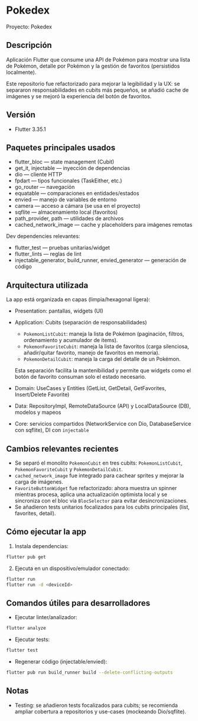 # Pokedex

Proyecto: Pokedex

## Descripción

Aplicación Flutter que consume una API de Pokémon para mostrar una lista de Pokémon, detalle por Pokémon y la gestión de favoritos (persistidos localmente).

Este repositorio fue refactorizado para mejorar la legibilidad y la UX: se separaron responsabilidades en cubits más pequeños, se añadió cache de imágenes y se mejoró la experiencia del botón de favoritos.

## Versión

- Flutter 3.35.1

## Paquetes principales usados

- flutter_bloc — state management (Cubit)
- get_it, injectable — inyección de dependencias
- dio — cliente HTTP
- fpdart — tipos funcionales (TaskEither, etc.)
- go_router — navegación
- equatable — comparaciones en entidades/estados
- envied — manejo de variables de entorno
- camera — acceso a cámara (se usa en el proyecto)
- sqflite — almacenamiento local (favoritos)
- path_provider, path — utilidades de archivos
- cached_network_image — cache y placeholders para imágenes remotas

Dev dependencies relevantes:

- flutter_test — pruebas unitarias/widget
- flutter_lints — reglas de lint
- injectable_generator, build_runner, envied_generator — generación de código

## Arquitectura utilizada

La app está organizada en capas (limpia/hexagonal ligera):

- Presentation: pantallas, widgets (UI)
- Application: Cubits (separación de responsabilidades)

  - `PokemonListCubit`: maneja la lista de Pokémon (paginación, filtros, ordenamiento y acumulador de items).
  - `PokemonFavoriteCubit`: maneja la lista de favoritos (carga silenciosa, añadir/quitar favorito, manejo de favoritos en memoria).
  - `PokemonDetailCubit`: maneja la carga del detalle de un Pokémon.

  Esta separación facilita la mantenibilidad y permite que widgets como el botón de favorito consuman solo el estado necesario.

- Domain: UseCases y Entities (GetList, GetDetail, GetFavorites, Insert/Delete Favorite)
- Data: RepositoryImpl, RemoteDataSource (API) y LocalDataSource (DB), modelos y mapeos
- Core: servicios compartidos (NetworkService con Dio, DatabaseService con sqflite), DI con `injectable`

## Cambios relevantes recientes

- Se separó el monolito `PokemonCubit` en tres cubits: `PokemonListCubit`, `PokemonFavoriteCubit` y `PokemonDetailCubit`.
- `cached_network_image` fue integrado para cachear sprites y mejorar la carga de imágenes.
- `FavoriteButtonWidget` fue refactorizado: ahora muestra un spinner mientras procesa, aplica una actualización optimista local y se sincroniza con el bloc vía `BlocSelector` para evitar desincronizaciones.
- Se añadieron tests unitarios focalizados para los cubits principales (list, favorites, detail).

## Cómo ejecutar la app

1. Instala dependencias:

```bash
flutter pub get
```

2. Ejecuta en un dispositivo/emulador conectado:

```bash
flutter run
flutter run -d <deviceId>
```

## Comandos útiles para desarrolladores

- Ejecutar linter/analizador:

```bash
flutter analyze
```

- Ejecutar tests:

```bash
flutter test
```

- Regenerar código (injectable/envied):

```bash
flutter pub run build_runner build --delete-conflicting-outputs
```

## Notas

- Testing: se añadieron tests focalizados para cubits; se recomienda ampliar cobertura a repositorios y use-cases (mockeando Dio/sqflite).
